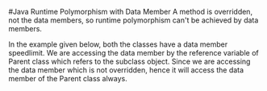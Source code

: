 #Java Runtime Polymorphism with Data Member
A method is overridden, not the data members, so runtime polymorphism can't be achieved by data members.

In the example given below, both the classes have a data member speedlimit. We are accessing the data member by the reference variable of Parent class which refers to the subclass object. Since we are accessing the data member which is not overridden, hence it will access the data member of the Parent class always.